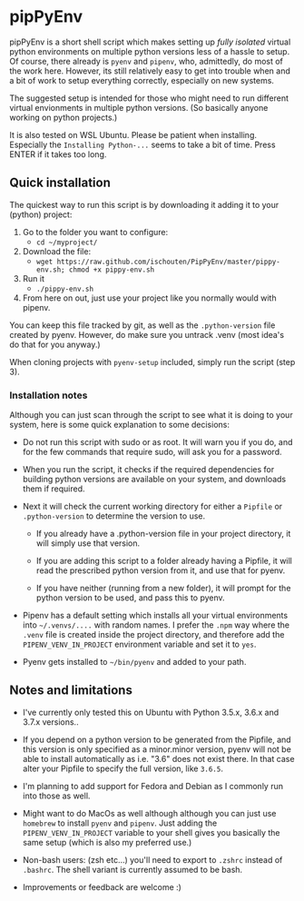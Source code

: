 # pipPyEnv

pipPyEnv is a short shell script which makes setting up *fully isolated* virtual python environments on multiple python versions less of a hassle to setup.
Of course, there already is `pyenv` and `pipenv`, who, admittedly, do most of the work here.
However, its still relatively easy to get into trouble when and a bit of work to setup everything correctly, especially on new systems.

The suggested setup is intended for those who might need to run different virtual envionments in multiple python versions. (So basically anyone working on python projects.)

It is also tested on WSL Ubuntu. Please be patient when installing.
Especially the `Installing Python-...` seems to take a bit of time. Press ENTER if it takes too long.

## Quick installation

The quickest way to run this script is by downloading it adding it to your (python) project:

1. Go to the folder you want to configure:
    - `cd ~/myproject/`
2. Download the file:
    - `wget https://raw.github.com/ischouten/PipPyEnv/master/pippy-env.sh; chmod +x pippy-env.sh`
3. Run it
    - `./pippy-env.sh`
4. From here on out, just use your project like you normally would with pipenv.

You can keep this file tracked by git, as well as the `.python-version` file created by pyenv.
However, do make sure you untrack .venv (most idea's do that for you anyway.)

When cloning projects with `pyenv-setup` included, simply run the script (step 3).

### Installation notes

Although you can just scan through the script to see what it is doing to your system, here is some quick explanation to some decisions:

- Do not run this script with sudo or as root. It will warn you if you do, and for the few commands that require sudo, will ask you for a password.

- When you run the script, it checks if the required dependencies for building python versions are available on your system, and downloads them if required.

- Next it will check the current working directory for either a `Pipfile` or `.python-version` to determine the version to use.

  - If you already have a .python-version file in your project directory, it will simply use that version.

  - If you are adding this script to a folder already having a Pipfile, it will read the prescribed python version from it, and use that for pyenv.

  - If you have neither (running from a new folder), it will prompt for the python version to be used, and pass this to pyenv.

- Pipenv has a default setting which installs all your virtual environments into `~/.venvs/....` with random names.
I prefer the `.npm` way where the `.venv` file is created inside the project directory, and therefore add the `PIPENV_VENV_IN_PROJECT` environment variable and set it to `yes`.

- Pyenv gets installed to `~/bin/pyenv` and added to your path.

## Notes and limitations

- I've currently only tested this on Ubuntu with Python 3.5.x, 3.6.x and 3.7.x versions..

- If you depend on a python version to be generated from the Pipfile, and this version is only specified as a
minor.minor version, pyenv will not be able to install automatically as i.e. "3.6" does not exist there.
In that case alter your Pipfile to specify the full version, like `3.6.5`.

- I'm planning to add support for Fedora and Debian as I commonly run into those as well.

- Might want to do MacOs as well although although you can just use `homebrew` to install `pyenv` and `pipenv`.
Just adding the `PIPENV_VENV_IN_PROJECT` variable to your shell gives you basically the same setup (which is also my preferred use.)

- Non-bash users: (zsh etc...) you'll need to export to `.zshrc` instead of `.bashrc`.
The shell variant is currently assumed to be bash.

- Improvements or feedback are welcome :)